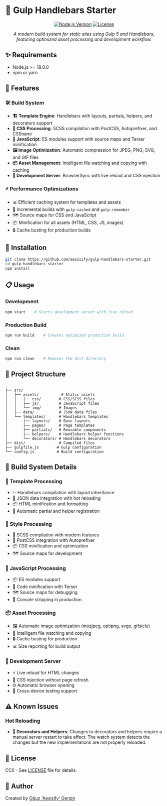 # 🚀 Gulp Handlebars Starter

<div align="center">

[![Node.js Version][node-version-badge]](package.json)
[![License][license-badge]](LICENSE)

_A modern build system for static sites using Gulp 5 and Handlebars, featuring optimized asset processing and development workflow._

</div>

## ✨ Requirements

- Node.js >= 18.0.0
- npm or yarn

## 🎯 Features

### 🛠️ Build System

- **🏗️ Template Engine**: Handlebars with layouts, partials, helpers, and decorators support
- **🎨 CSS Processing**: SCSS compilation with PostCSS, Autoprefixer, and CSSnano
- **📜 JavaScript**: ES modules support with source maps and Terser minification
- **🖼️ Image Optimization**: Automatic compression for JPEG, PNG, SVG, and GIF files
- **📦 Asset Management**: Intelligent file watching and copying with caching
- **🔄 Development Server**: BrowserSync with live reload and CSS injection

### ⚡ Performance Optimizations

- 📊 Efficient caching system for templates and assets
- 🔄 Incremental builds with `gulp-cached` and `gulp-remember`
- 🗺️ Source maps for CSS and JavaScript
- 📦 Minification for all assets (HTML, CSS, JS, images)
- 🔒 Cache busting for production builds

## 🚀 Installation

```bash
git clone https://github.com/aesisify/gulp-handlebars-starter.git
cd gulp-handlebars-starter
npm install
```

## 📋 Usage

### Development

```bash
npm start    # Starts development server with live reload
```

### Production Build

```bash
npm run build    # Creates optimized production build
```

### Clean

```bash
npm run clean    # Removes the dist directory
```

## 📁 Project Structure

```
.
├── src/
│   ├── assets/          # Static assets
│   │   ├── css/        # CSS/SCSS files
│   │   ├── js/         # JavaScript files
│   │   └── img/        # Images
│   ├── data/           # JSON data files
│   └── templates/      # Handlebars templates
│       ├── layouts/    # Base layouts
│       ├── pages/      # Page templates
│       ├── partials/   # Reusable components
│       ├── helpers/    # Handlebars helper functions
│       └── decorators/ # Handlebars decorators
├── dist/               # Compiled files
├── gulpfile.js        # Gulp configuration
└── config.js          # Build configuration
```

## 🔧 Build System Details

### 📝 Template Processing

- ✨ Handlebars compilation with layout inheritance
- 🔄 JSON data integration with hot reloading
- 📦 HTML minification and formatting
- 🔄 Automatic partial and helper registration

### 🎨 Style Processing

- 📝 SCSS compilation with modern features
- 🔧 PostCSS integration with Autoprefixer
- 📦 CSS minification and optimization
- 🗺️ Source maps for development

### 📜 JavaScript Processing

- 📦 ES modules support
- 🔧 Code minification with Terser
- 🗺️ Source maps for debugging
- 🧹 Console stripping in production

### 📦 Asset Processing

- 🖼️ Automatic image optimization (mozjpeg, optipng, svgo, gifsicle)
- 👀 Intelligent file watching and copying
- 🔒 Cache busting for production
- 📊 Size reporting for build output

### 🔄 Development Server

- ⚡ Live reload for HTML changes
- 💉 CSS injection without page refresh
- 🌐 Automatic browser opening
- 📱 Cross-device testing support

## ⚠️ Known Issues

### Hot Reloading

- **🔄 Decorators and Helpers**: Changes to decorators and helpers require a manual server restart to take effect. The watch system detects the changes but the new implementations are not properly reloaded.

## 📄 License

CC0 - See [LICENSE](LICENSE) file for details.

## 👤 Author

Created by [Oğuz 'Aesisify' Gergin](https://github.com/aesisify)

[node-version-badge]: https://img.shields.io/badge/node-%3E%3D%2018.0.0-brightgreen
[license-badge]: https://img.shields.io/badge/license-CC0-blue
